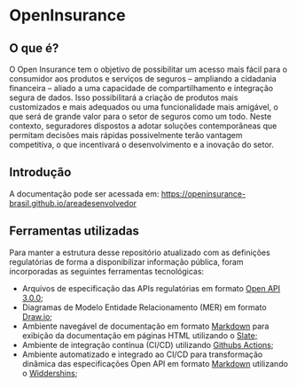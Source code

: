 # OpenInsurance

## O que é?

O Open Insurance tem o objetivo de possibilitar um acesso mais fácil para o consumidor aos produtos 
e serviços de seguros – ampliando a cidadania financeira – aliado a uma capacidade de 
compartilhamento e integração segura de dados. Isso possibilitará a criação de produtos 
mais customizados e mais adequados ou uma funcionalidade mais amigável, o que será de grande 
valor para o setor de seguros como um todo. Neste contexto, seguradores dispostos a adotar 
soluções contemporâneas que permitam decisões mais rápidas possivelmente terão vantagem 
competitiva, o que incentivará o desenvolvimento e a inovação do setor.

## Introdução

A documentação pode ser acessada em: https://openinsurance-brasil.github.io/areadesenvolvedor 


## Ferramentas utilizadas

Para manter a estrutura desse repositório atualizado com as definições regulatórias de forma a disponibilizar informação pública, foram incorporadas as seguintes ferramentas tecnológicas:

- Arquivos de especificação das APIs regulatórias em formato [Open API 3.0.0](https://swagger.io/specification/);
- Diagramas de Modelo Entidade Relacionamento (MER) em formato  [Draw.io](https://www.draw.io/);
- Ambiente navegável de documentação em formato [Markdown](https://www.markdownguide.org/) para exibição da documentação em páginas HTML utilizando o [Slate;](https://github.com/slatedocs/slate)
- Ambiente de integração contínua (CI/CD) utilizando [Githubs Actions](https://github.com/features/actions);
- Ambiente automatizado e integrado ao CI/CD para transformação dinâmica das especificações Open API em formato [Markdown](https://www.markdownguide.org/) utilizando o [Widdershins](https://github.com/Mermade/widdershins);
